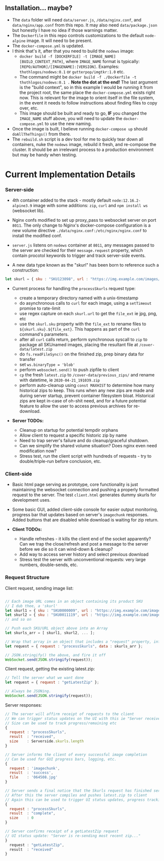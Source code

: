 ## Installation... maybe?

- The `data` folder will need `data/server.js`, `/data/nginx.conf`, and `data/nginx/app.conf` from this repo. It may also need `data/package.json` but honestly I have no idea if those warnings matter.
- The `Dockerfile` in this repo controls customizations to the default `node-alpine` image. It will need to be present.
- The `docker-compose.yml` is updated.
- I think that's it, after that you need to build the `nodews` image:
  - `docker build -f [DOCKERFILE] -t [IMAGE_NAME] [BUILD_CONTEXT_PATH]`, where `IMAGE_NAME` format is typically: `[REPO/AUTHOR]/[IMAGENAME]:[VERSION]`. Examples: `thothlogos/nodews:0.1` or `gutterpop/imgtkr:1.0` etc.
  - The command might be `docker build -f ./Dockerfile -t thothlogos/nodews:0.1 .` __Note the dot at the end!__ The last argument is the "build context", so in this example I would be running it from the project root, the same place the `docker-compose.yml` exists right now. This is relevant for the image to orient itself in the file system, in the event it needs to follow instructions about finding files to copy over, etc.
  - This image should be built and ready to go, __IF__ you changed the `IMAGE_NAME` stuff above, you will need to update the `docker-compose.yml` to use the new naming.
- Once the image is built, I believe running `docker-compose up` should `doAllTheThings()` from there.
- The `rebuild.sh` script is a dev tool for me to quickly tear down all containers, nuke the `nodews` image, rebuild it fresh, and re-compose the cluster. It should be an irrelevant process to a production environment but may be handy when testing.

# Current Implementation Details


### Server-side

- 4th container added to the stack - mostly default `node:12.16.2-alpine3.9` image with some additions: `zip`, `curl` and `npm install ws` (websocket lib).

- Nginx confs modified to set up proxy_pass to websocket server on port `8011`. The only change to Nginx's docker-compose configuration is a new volume directive `./data/nginx.conf:/etc/nginx/nginx.conf` to install the modified conf.

- `server.js` listens on `nodews` container at `8011`, any messages passed to the server are checked for their `message.request` property, which contain procotol keywords to trigger and track server-side events.

- A new data type known as the "skurl" has been born to reference such a construction:

```javascript
let skurl = { sku : "SKU123098", url : "https://img.example.com/images/somepic0001.jpg" };
```

- Current process for handling the `processSkurls` request type:

  - create a temporary directory named with a unix-timestamp
  - do asynchronous calls to `curl` for each image, using a `setTimeout` promise to rate-limit
  - use regex capture on each `skurl.url` to get the `file_ext` ie jpg, png, etc
  - use the `skurl.sku` property with the `file_ext` to rename files to `${skurl.sku}.${file_ext}`. This happens as part of the `curl` command's parameters.
  - after all `curl` calls return, perform synchronous syscall to `zip` to package all SKUnamed images, placing the resultant file at `/cover-data/latest.zip`
  - do `fs.readFileSync()` on the finished zip, prep binary data for transfer
  - set `ws.binaryType = 'blob'`
  - perform `websocket.send()` to push zipfile to client
  - `cp` the fresh `latest.zip` to `/cover-data/previous_zips/` and rename with datetime, ie `2020-04-21_191039.zip`
  - perform auto-cleanup using `const MAXHIST` to determine how many historical zips to keep. This runs when any new zips are made and during server startup, prevent container filesystem bloat. Historical zips are kept in-case of oh-shit need, and for a future potential feature to allow the user to access previous archives for re-download.
  
- __Server TODOs:__

  - Cleanup on startup for potential tempdir orphans
  - Allow client to request a specific historic zip by name
  - Need to trap server's failure and do cleanup/graceful shutdown.
  - Can we simplify the shared volume situation? Does nginx even need modification now?
  - Stress test, run the client script with hundreds of requests - try to double/triple-run before conclusion, etc.
  
 ### Client-side
 
- Basic html page serving as prototype, core functionality is just maintaining the websocket connection and pushing a properly formatted request to the server. The test `client.html` generates dummy skurls for development uses.

- Some basic GUI, added client-side console for easier output monitoring, progress bar that updates based on server's `imagechunk` responses. Added buttons that are disabled while download is waiting for zip return.

- __Client TODOs:__

  - Handle refreshes - it kills the client end of the socket apparently? Can we trap the close/refresh and post a message to the server before we die so it can wind-down & cleanup?
  - Add way to access server history and select previous download
  - Stress test the server with unconventional requests: very large numbers, double-sends, etc.
  
### Request Structure
  
Client request, sending image list:
  
```javascript

// Each image URL comes in an object containing its product SKU
// I dub thee, a 'skurl'
let skurl1 = { sku : "SKU0000009", url : "https://img.example.com/images/somepic0001.jpg" };
let skurl2 = { sku : "SKU0011119", url : "https://img.example.com/images/somepic0001.jpg" };
// and so on

// Push each SKU/URL object above into an Array
let skurls_arr = [ skurl1, skurl2, ... ];

// Wrap that array in an object that includes a "request" property, informing the server of the request
let request = { request : "processSkurls", data : skurls_arr };

// JSON.stringify() the above, and fire it off
WebSocket.send(JSON.stringify(request));

```
Client request, getting the existing latest.zip:

```javascript
// Tell the server what we want done
let request = { request : "getLatestZip" };

// Always be JSONing.
WebSocket.send(JSON.stringify(request));

```

Server responses:
  
```javascript
// The server will affirm receipt of requests to the client
// We can trigger status updates on the UI with this ie "Server received image list."
// Size can be used to track progress/remaining etc
{
  request : "processSkurls",
  result  : "received",
  size    : Serverside.skurls.length
}

// Server informs the client of every successful image completion
// Can be used for GUI progress bars, logging, etc.
{
  request : 'imagechunk',
  result  : 'success',
  file    : '064508.jpg'
}

// Server sends a final notice that the Skurls request has finished server-side
// After this the server compiles and pushes latest.zip to client
// Again this can be used to trigger UI status updates, progress tracking etc
{
  request : "processSkurls",
  result  : "complete",
  size    : 0
}

// Server confirms receipt of a getLatestZip request
// UI status update: "Server is re-sending most recent zip..."
}
  request : "getLatestZip",
  result  : "received"
}
```
